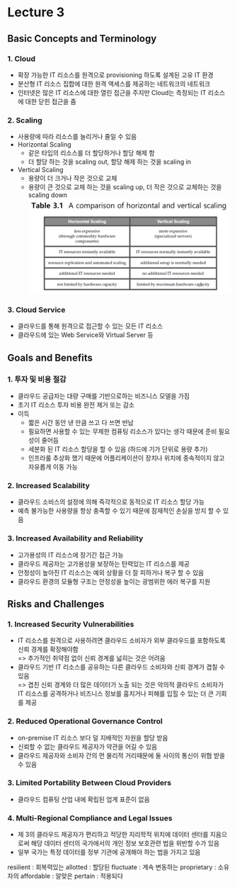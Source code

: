 
# Lecture 3


## Basic Concepts and Terminology
### 1. Cloud
- 확장 가능한 IT 리소스를 원격으로 provisioning 하도록 설계된 고유 IT 환경
- 분산형 IT 리소스 집합에 대한 원격 액세스를 제공하는 네트워크의 네트워크
- 인터넷은 많은 IT 리소스에 대한 열린 접근을 주지만 Cloud는 측정되는 IT 리소스에 대한 닫힌 접근을 줌
### 2. Scaling
- 사용량에 따라 리소스를 늘리거나 줄일 수 있음
- Horizontal Scaling
  - 같은 타입의 리소스를 더 할당하거나 할당 해제 함
  - 더 할당 하는 것을 scaling out, 할당 해제 하는 것을 scaling in
- Vertical Scaling
  - 용량이 더 크거나 작은 것으로 교체
  - 용량이 큰 것으로 교체 하는 것을 scaling up, 더 작은 것으로 교체하는 것을 scaling down
![table 3.1](https://raw.githubusercontent.com/Noverish/KU-CC-2018-Fall/master/notes/images/table-3.1.png)
### 3. Cloud Service
- 클라우드를 통해 원격으로 접근할 수 있는 모든 IT 리소스
- 클라우드에 있는 Web Service와 Virtual Server 등


## Goals and Benefits
### 1. 투자 및 비용 절감
- 클라우드 공급자는 대량 구매를 기반으로하는 비즈니스 모델을 가짐
- 초기 IT 리소스 투자 비용 완전 제거 또는 감소
- 이득
  - 짧은 시간 동안 낸 만큼 쓰고 다 쓰면 반납
  - 필요하면 사용할 수 있는 무제한 컴퓨팅 리소스가 있다는 생각 때문에 준비 필요성이 줄어듬
  - 세분화 된 IT 리소스 할당을 할 수 있음 (하드에 기가 단위로 용량 추가)
  - 인프라룰 추상화 했기 때문에 어플리케이션이 장치나 위치에 종속적이지 않고 자유롭게 이동 가능
### 2. Increased Scalability
- 클라우드 소비스의 설정에 의해 즉각적으로 동적으로 IT 리소스 할당 가능
- 예측 불가능한 사용량을 항상 충족할 수 있기 때문에 잠재적인 손실을 방지 할 수 있음
### 3. Increased Availability and Reliability
- 고가용성의 IT 리소스에 장기간 접근 가능
- 클라우드 제공자는 고가용성을 보장하는 탄력있는 IT 리소스를 제공
- 안정성이 높아진 IT 리소스는 예외 상황을 더 잘 피하거나 복구 할 수 있음
- 클라우드 환경의 모듈형 구조는 안정성을 높이는 광범위한 에러 복구를 지원


## Risks and Challenges
### 1. Increased Security Vulnerabilities
- IT 리소스를 원격으로 사용하려면 클라우드 소비자가 외부 클라우드를 포함하도록 신뢰 경계를 확장해야함    
=> 추가적인 취약점 없이 신뢰 경계를 넓히는 것은 어려움
- 클라우드 기반 IT 리소스를 공유하는 다른 클라우드 소비자와 신뢰 경계가 겹칠 수 있음    
=> 겹친 신뢰 경계와 더 많은 데이터가 노출 되는 것은 악의적 클라우드 소비자가 IT 리소스를 공격하거나 비즈니스 정보를 훔치거나 피해를 입힐 수 있는 더 큰 기회를 제공
### 2. Reduced Operational Governance Control
- on-premise IT 리소스 보다 덜 지배적인 자원을 할당 받음
- 신뢰할 수 없는 클라우드 제공자가 약관을 어길 수 있음
- 클라우드 제공자와 소비자 간의 먼 물리적 거리때문에 둘 사이의 통신이 위협 받을 수 있음
### 3. Limited Portability Between Cloud Providers
- 클라우드 컴퓨팅 산업 내에 확립된 업계 표준이 없음
### 4. Multi-Regional Compliance and Legal Issues
- 제 3의 클라우드 제공자가 편리하고 적당한 지리학적 위치에 데이터 센터를 지음으로써 해당 데이터 센터의 국가에서의 개인 정보 보호관련 법을 위반할 수가 있음
- 일부 국가는 특정 데이터를 정부 기관에 공개해야 하는 법을 가지고 있음


resilient : 회복력있는
allotted : 할당된
fluctuate : 계속 변동하는
proprietary : 소유자의
affordable : 알맞은
pertain : 적용되다